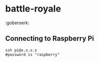 # battle-royale
:goberserk:

## Connecting to Raspberry Pi

```
ssh pi@x.x.x.x
#password is "raspberry"
```